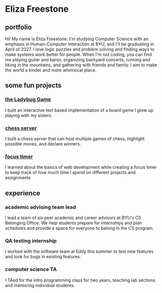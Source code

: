 # Eliza Freestone
## portfolio

Hi! My name is Eliza Freestone. I'm studying Computer Science with an emphasis in Human-Computer Interaction at BYU, and I'll be graduating in April of 2027. I love logic puzzles and problem solving and finding ways to make systems work better for people. When I'm not coding, you can find me playing guitar and banjo, organizing backyard concerts, running and hking in the mountains, and gathering with friends and family. I aim to make the world a kinder and more whimsical place.

## some fun projects
### [the Ladybug Game](https://github.com/Eliza-Surpriza/ladybug_game)
I built an interactive text based implementation of a board game I grew up playing with my sisters.
### [chess server](https://github.com/Eliza-Surpriza/chess)
I built a chess server that can host multiple games of chess, highlight possible moves, and declare winners.
### [focus timer](https://github.com/Eliza-Surpriza/focus-timer)
I learned about the basics of web development while creating a focus timer to keep track of how much time I spend on different projects and assignments

## experience
### academic advising team lead
I lead a team of six peer academic and career advisors at BYU's CS Belonging Office. We help students prepare for internships and plan schedules and provide a space for everyone to belong in the CS program.
### QA testing internship
I worked with the software team at Eddy this summer to test new features and look for bugs in existing features.
### computer science TA
I TAed for the intro programming class for two years, teaching lab sections and mentoring individual students.
